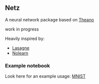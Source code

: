 ## Netz

A neural network package based on [Theano](http://deeplearning.net/software/theano/)

work in progress

Heavily inspired by:

* [Lasagne](https://github.com/benanne/Lasagne)
* [Nolearn](https://github.com/dnouri/nolearn)

### Example notebook

Look here for an example usage:
[MNIST](http://nbviewer.ipython.org/github/BenjaminBossan/netz/blob/master/MNIST.ipynb)